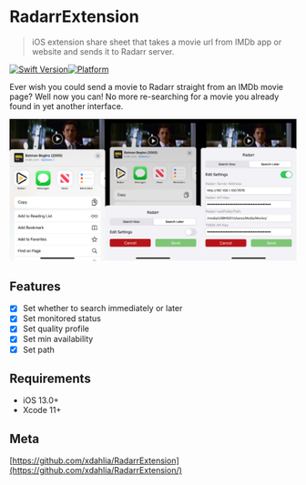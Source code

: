 # RadarrExtension
> iOS extension share sheet that takes a movie url from IMDb app or website and sends it to Radarr server.

[![Swift Version][swift-image]][swift-url][![Platform](https://img.shields.io/cocoapods/p/LFAlertController.svg?style=flat)](http://cocoapods.org/pods/LFAlertController)
<!--
[![Build Status][travis-image]][travis-url]
[![License][license-image]][license-url]
[![CocoaPods Compatible](https://img.shields.io/cocoapods/v/EZSwiftExtensions.svg)](https://img.shields.io/cocoapods/v/LFAlertController.svg)  
-->

<!--
[![PRs Welcome](https://img.shields.io/badge/PRs-welcome-brightgreen.svg?style=flat-square)](http://makeapullrequest.com)
-->

Ever wish you could send a movie to Radarr straight from an IMDb movie page? Well now you can! No more re-searching for a movie you already found in yet another interface.

![](header.png)

## Features

- [x] Set whether to search immediately or later
- [x] Set monitored status
- [x] Set quality profile
- [x] Set min availability
- [x] Set path

## Requirements

- iOS 13.0+
- Xcode 11+

<!--
## Installation

#### CocoaPods
You can use [CocoaPods](http://cocoapods.org/) to install `YourLibrary` by adding it to your `Podfile`:

```ruby
platform :ios, '8.0'
use_frameworks!
pod 'YourLibrary'
```

To get the full benefits import `YourLibrary` wherever you import UIKit

``` swift
import UIKit
import YourLibrary
```

#### Manually
1. Download and drop ```YourLibrary.swift``` in your project.  
2. Congratulations!  

## Usage example

```swift
import EZSwiftExtensions
ez.detectScreenShot { () -> () in
    print("User took a screen shot")
}
```

## Contribute

We would love you for the contribution to **YourLibraryName**, check the ``LICENSE`` file for more info.
-->


## Meta

<!--
Your Name – [@YourTwitter](https://twitter.com/dbader_org) – YourEmail@example.com

Distributed under the XYZ license. See ``LICENSE`` for more information.
-->

[https://github.com/xdahlia/RadarrExtension](https://github.com/xdahlia/RadarrExtension/)


[swift-image]:https://img.shields.io/badge/swift-5.0-orange.svg
[swift-url]: https://swift.org/
[license-image]: https://img.shields.io/badge/License-MIT-blue.svg
[license-url]: LICENSE
[travis-image]: https://img.shields.io/travis/dbader/node-datadog-metrics/master.svg?style=flat-square
[travis-url]: https://travis-ci.org/dbader/node-datadog-metrics
[codebeat-image]: https://codebeat.co/badges/c19b47ea-2f9d-45df-8458-b2d952fe9dad
[codebeat-url]: https://codebeat.co/projects/github-com-vsouza-awesomeios-com
